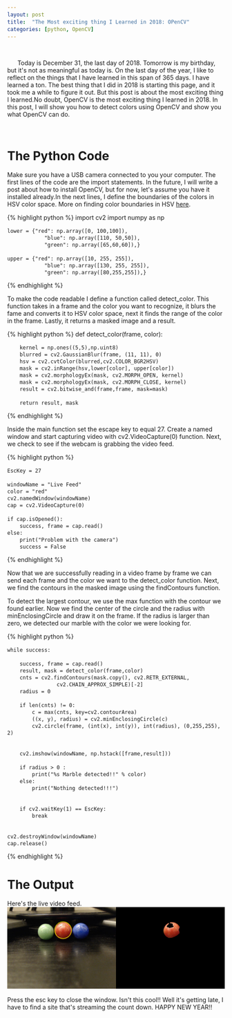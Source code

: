 ```yaml
---
layout: post
title:  "The Most exciting thing I Learned in 2018: OPenCV"
categories: [python, OpenCV]
---
```

&nbsp;&nbsp;&nbsp;&nbsp;&nbsp;&nbsp;



&nbsp;&nbsp;&nbsp;&nbsp;&nbsp;&nbsp;Today is December 31, the last day of 2018. Tomorrow is my birthday, but it's not as meaningful as today is. On the last day of the year, I like to reflect on the things that I have learned in this span of 365 days. I have learned a ton. The best thing that I did in 2018 is starting this page, and it took me a while to figure it out. But this post is about the most exciting thing I learned.No doubt, OpenCV is the most exciting thing I learned in 2018. In this post, I will show you how to detect colors using OpenCV and show you what OpenCV can do.


&nbsp;&nbsp;&nbsp;&nbsp;&nbsp;&nbsp;
&nbsp;&nbsp;&nbsp;&nbsp;&nbsp;&nbsp;
&nbsp;&nbsp;&nbsp;&nbsp;&nbsp;&nbsp;


# The Python Code
Make sure you have a USB camera connected to you your computer.
The first lines of the code are the import statements. In the future, I will write a post about how to install OpenCV, but for now, let's assume you have it installed already.In the next lines, I define the boundaries of the colors in HSV color space. More on finding color boundaries in HSV 
[here](https://stackoverflow.com/questions/10948589/choosing-the-correct-upper-and-lower-hsv-boundaries-for-color-detection-withcv/10951189#10951189).

{% highlight python %}
	import cv2
	import numpy as np

	lower = {"red": np.array([0, 100,100]),        
            	"blue": np.array([110, 50,50]),
            	"green": np.array([65,60,60]),} 

	upper = {"red": np.array([10, 255, 255]), 
            	"blue": np.array([130, 255, 255]),
            	"green": np.array([80,255,255]),} 


{% endhighlight %}


To make the code readable I define a function called detect_color. This function takes in a frame and the color you want to recognize, it blurs the fame and converts it to HSV color space, next it finds the range of the color in the frame. Lastly, it returns a masked image and a result.


{% highlight python %}
	def detect_color(frame, color):

		kernel = np.ones((5,5),np.uint8)
		blurred = cv2.GaussianBlur(frame, (11, 11), 0)
		hsv = cv2.cvtColor(blurred,cv2.COLOR_BGR2HSV)
		mask = cv2.inRange(hsv,lower[color], upper[color])
		mask = cv2.morphologyEx(mask, cv2.MORPH_OPEN, kernel)
		mask = cv2.morphologyEx(mask, cv2.MORPH_CLOSE, kernel)
		result = cv2.bitwise_and(frame,frame, mask=mask)

		return result, mask
	
{% endhighlight %}



Inside the main function set the escape key to equal 27. Create a named window and start capturing video with cv2.VideoCapture(0) function. Next, we check to see if the webcam is grabbing the video feed.

{% highlight python %}
	
	EscKey = 27

	windowName = "Live Feed"
	color = "red"
	cv2.namedWindow(windowName)
	cap = cv2.VideoCapture(0)

	if cap.isOpened():
	 	success, frame = cap.read()
	else:
		print("Problem with the camera")
		success = False
	
{% endhighlight %}


Now that we are successfully reading in a video frame by frame we can send each frame and the color we want to the detect_color function. Next, we find the contours in the masked image using the findContours function.

To detect the largest contour, we use the max function with the contour we found earlier. Now we find the center of the circle and the radius with minEnclosingCircle   and draw it on the frame.  If the radius is larger than zero, we detected our marble with the color we were looking for. 



{% highlight python %}
	
	while success:

		success, frame = cap.read()
		result, mask = detect_color(frame,color)
		cnts = cv2.findContours(mask.copy(), cv2.RETR_EXTERNAL,
					cv2.CHAIN_APPROX_SIMPLE)[-2]
		radius = 0

		if len(cnts) != 0:
			c = max(cnts, key=cv2.contourArea)
			((x, y), radius) = cv2.minEnclosingCircle(c)
			cv2.circle(frame, (int(x), int(y)), int(radius), (0,255,255), 2)


		cv2.imshow(windowName, np.hstack([frame,result]))

		if radius > 0 :
			print("%s Marble detected!!" % color)
		else:
			print("Nothing detected!!!")


		if cv2.waitKey(1) == EscKey:
			break


	cv2.destroyWindow(windowName)		
	cap.release()
	
{% endhighlight %}


# The Output

Here's the live video feed.
![image](/static/img/Live_Feed.png)

Press the esc key to close the window. Isn't this cool!! Well it's getting late, I have to find a site that's streaming the count down. HAPPY NEW YEAR!!
